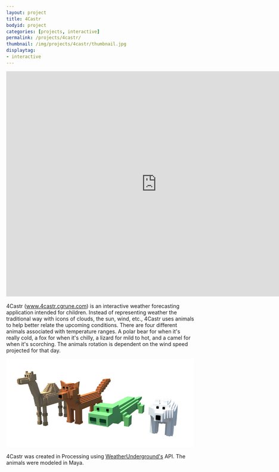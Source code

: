 ```yaml
---
layout: project
title: 4Castr
bodyid: project
categories: [projects, interactive]
permalink: /projects/4castr/
thumbnail: /img/projects/4castr/thumbnail.jpg
displaytag:
- interactive
---
```


<iframe class="vimeo" id="vid_1" src="http://player.vimeo.com/video/17830661?title=0&amp;api=1&amp;player_id=vid_1&amp;byline=0&amp;portrait=0" width="805" height="604" frameborder="0" webkitAllowFullScreen mozallowfullscreen allowFullScreen></iframe>

4Castr (<a href="http://4castr.cgrune.com/" target="_blank" title="4Castr">www.4castr.cgrune.com</a>) is an interactive weather forecasting application intended for
children. Instead of representing weather the traditional way with icons
of clouds, the sun, wind, etc., 4Castr uses animals to help better
relate the upcoming conditions. There are four different animals
associated with temperature ranges. A polar bear for when it's really
cold, a fox for when it's chilly, a lizard for mild to hot, and a camel
for when it's scorching. The animals rotation is dependent on the wind
speed projected for that day.

<img class="large" src="/img/projects/4castr/animals.jpg" alt="Animals" />

4Castr was created in Processing using <a href="http://www.wunderground.com/" title="Wunderground" target="_blank">WeatherUnderground's</a> API. The
animals were modeled in Maya.
